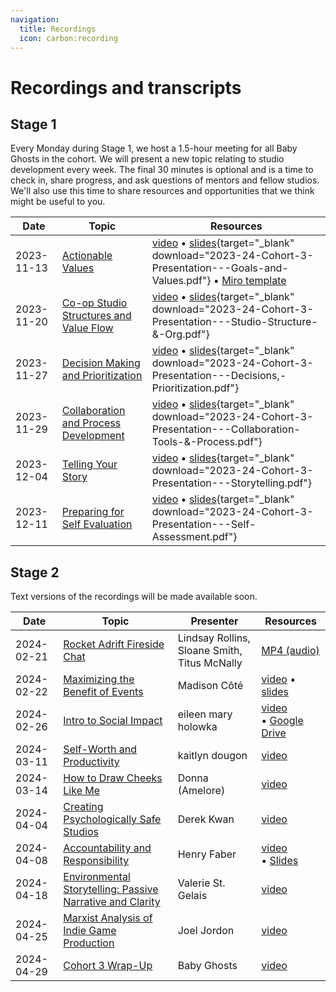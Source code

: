 ```yaml
---
navigation:
  title: Recordings
  icon: carbon:recording
---
```


# Recordings and transcripts

## Stage 1

Every Monday during Stage 1, we host a 1.5-hour meeting for all Baby Ghosts in the cohort. We will present a new topic relating to studio development every week. The final 30 minutes is optional and is a time to check in, share progress, and ask questions of mentors and fellow studios. We'll also use this time to share resources and opportunities that we think might be useful to you.


| Date | Topic | Resources |
| ---- | ----- | --------- |
| 2023-11-13 | [Actionable Values](https://learn.weirdghosts.ca/studio-development/collectivism/actionable-values) | [video](https://drive.google.com/file/d/14B9I9X6_KwuZU_f-O7ZGtWgyU3cWv5zS/view?usp=sharing) • [slides](/pdf/2023-24-Cohort-3-Presentation---Goals-and-Values.pdf){target="_blank" download="2023-24-Cohort-3-Presentation---Goals-and-Values.pdf"} • [Miro template](https://miro.com/miroverse/layers-effect-template/)|
| 2023-11-20 |[Co-op Studio Structures and Value Flow](https://learn.weirdghosts.ca/studio-development/collectivism/co-op-structure) |[video](https://drive.google.com/file/d/1wqT-Y5fvD3bP32zqsqugNd27MIZvSSPW/view) • [slides](/pdf/2023-24-Cohort-3-Presentation---Studio-Structure-&-Org.pdf){target="_blank" download="2023-24-Cohort-3-Presentation---Studio-Structure-&-Org.pdf"} | 
| 2023-11-27 |[Decision Making and Prioritization](https://learn.weirdghosts.ca/studio-development/collectivism/decision-making) | [video](https://drive.google.com/file/d/1zNItjKLuLPAWOH6qc2ceKiBBPwQNtRJC/view) • [slides](/pdf/2023-24-Cohort-3-Presentation---Decisions,-Prioritization.pdf){target="_blank" download="2023-24-Cohort-3-Presentation---Decisions,-Prioritization.pdf"} | 
| 2023-11-29 |[Collaboration and Process Development](https://learn.weirdghosts.ca/studio-development/collectivism/collaboration-and-process) | [video](https://drive.google.com/file/d/1jdFYLi7aNR1z17ROcllcYApS0QypjnqA/view?usp=drive_link) • [slides](/pdf/2023-24-Cohort-3-Presentation---Collaboration-Tools-&-Process.pdf){target="_blank" download="2023-24-Cohort-3-Presentation---Collaboration-Tools-&-Process.pdf"} | 
| 2023-12-04 | [Telling Your Story](https://learn.weirdghosts.ca/studio-development/collectivism/storytelling) | [video](https://drive.google.com/file/d/1_6IfJj2eWGXLLeDNbNmiO4pfC5Y8WuhF/view?usp=sharing) • [slides](/pdf/2023-24-Cohort-3-Presentation---Storytelling.pdf){target="_blank" download="2023-24-Cohort-3-Presentation---Storytelling.pdf"} | 
| 2023-12-11 | [Preparing for Self Evaluation](/baby-ghosts/assessment) | [video](https://drive.google.com/file/d/11VM4b6z_VIr4bOUrZOnsdEtMdYz8YaE-/view) • [slides](/pdf/2023-24-Cohort-3-Presentation---Self-Assessment.pdf){target="_blank" download="2023-24-Cohort-3-Presentation---Self-Assessment.pdf"} | 


## Stage 2

Text versions of the recordings will be made available soon.

| Date       | Topic                                                                                                                                              | Presenter                                    | Resources                                                                                                                                                                                                              |
| ---------- | -------------------------------------------------------------------------------------------------------------------------------------------------- | -------------------------------------------- | ---------------------------------------------------------------------------------------------------------------------------------------------------------------------------------------------------------------------- |
| 2024-02-21 | [Rocket Adrift Fireside Chat](https://drive.google.com/file/d/1aj3Vagf9w0CRPiOdhIfU5hSY97hqwcgE/view?usp=sharing)                                  | Lindsay Rollins, Sloane Smith, Titus McNally | [MP4 (audio)](https://drive.google.com/file/d/1aj3Vagf9w0CRPiOdhIfU5hSY97hqwcgE/view?usp=sharing)                                                                                                                      |
| 2024-02-22 | [Maximizing the Benefit of Events](https://drive.google.com/file/u/2/d/1SVVpgp2Fy9FWKqXV6os8FTNJrkI3nb4f/view?usp=drive_link&pli=1)                | Madison Côté                                 | [video](https://drive.google.com/file/u/2/d/1SVVpgp2Fy9FWKqXV6os8FTNJrkI3nb4f/view?usp=drive_link&pli=1) • [slides](https://gammaspace.slack.com/files/U063P4UQYNQ/F06L710ETK4/marketing_presentation_gamma_space.pdf) |
| 2024-02-26 | [Intro to Social Impact](https://drive.google.com/file/d/1cGhOKsgSsOeVSsd2h3BOW9mv_a8boDuf/view?usp=drive_link)                                    | eileen mary holowka                          | [video](https://drive.google.com/file/d/1cGhOKsgSsOeVSsd2h3BOW9mv_a8boDuf/view?usp=drive_link) • [Google Drive](https://drive.google.com/drive/folders/1-yETFacy6NnUMyPZj7ELzLFKSsoJ9yzf)                              |
| 2024-03-11 | [Self-Worth and Productivity](https://drive.google.com/file/d/1YcqpevVS4LGo4KUJeo8Ew6njaaaiWWc0/view?usp=drive_link)                               | kaitlyn dougon                               | [video](https://drive.google.com/file/d/1YcqpevVS4LGo4KUJeo8Ew6njaaaiWWc0/view?usp=drive_link)                                                                                                                         |
| 2024-03-14 | [How to Draw Cheeks Like Me](https://drive.google.com/file/d/1LVO_maL5hVkrLq3w7ixWFOOW6hsUnK7C/view?usp=drive_link)                                | Donna (Amelore)                              | [video](https://drive.google.com/file/d/1LVO_maL5hVkrLq3w7ixWFOOW6hsUnK7C/view?usp=drive_link)                                                                                                                         |
| 2024-04-04 | [Creating Psychologically Safe Studios](https://drive.google.com/file/d/1pS2GwHhaWIn-0vedTKh26RZalADd-fD2/view?usp=sharing)                        | Derek Kwan                                   | [video](https://drive.google.com/file/d/1pS2GwHhaWIn-0vedTKh26RZalADd-fD2/view?usp=sharing)                                                                                                                            |
| 2024-04-08 | [Accountability and Responsibility](https://drive.google.com/file/d/1H8GGqjLK4jU6H4qXqrvY8J4v0is1Rud_/view?usp=drive_link)                         | Henry Faber                                  | [video](https://drive.google.com/file/d/1H8GGqjLK4jU6H4qXqrvY8J4v0is1Rud_/view?usp=drive_link) • [Slides](https://drive.google.com/file/d/1vnELWQJ7Z_ITRKmGvGXe-3SAcOECzQVi/view?usp=drive_link)                                                                                                                         |
| 2024-04-18 | [Environmental Storytelling: Passive Narrative and Clarity](https://drive.google.com/file/d/1KJe08tZPB7d16kBOXaqnk7wAZxs0Ycyd/view?usp=drive_link) | Valerie St. Gelais                           | [video](https://drive.google.com/file/d/1KJe08tZPB7d16kBOXaqnk7wAZxs0Ycyd/view?usp=drive_link)                                                                                                                         |
| 2024-04-25 | [Marxist Analysis of Indie Game Production](https://drive.google.com/file/d/1f07iCdVEHSssNxhvl8PbUlarqY2YKOlI/view?usp=drive_link)                 | Joel Jordon                                  | [video](https://drive.google.com/file/d/1f07iCdVEHSssNxhvl8PbUlarqY2YKOlI/view?usp=drive_link)                                                                                                                         |
| 2024-04-29 | [Cohort 3 Wrap-Up](https://drive.google.com/file/d/1AHlL_t0Y5INfTwbQI8zDbRqMKGW9P1c_/view?usp=drive_link)                                          | Baby Ghosts                                  | [video](https://drive.google.com/file/d/1AHlL_t0Y5INfTwbQI8zDbRqMKGW9P1c_/view?usp=drive_link)                                                                                                                         |